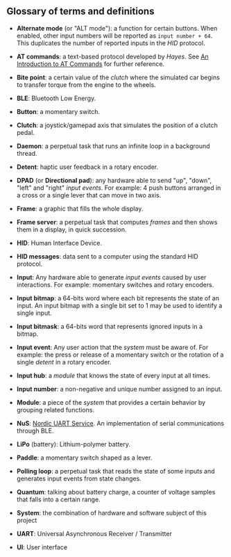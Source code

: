 ## Glossary of terms and definitions

- **Alternate mode** (or "ALT mode"): a function for certain buttons. When enabled, other input numbers will be reported as `input number + 64`. This duplicates the number of reported inputs in the _HID_ protocol.

- **AT commands**: a text-based protocol developed by _Hayes_. See [An Introduction to AT Commands](https://www.twilio.com/docs/iot/supersim/introduction-at-commands) for further reference.

- **Bite point**: a certain value of the _clutch_ where the simulated car begins to transfer torque from the engine to the wheels.

- **BLE**: Bluetooth Low Energy.

- **Button**: a momentary switch.

- **Clutch**: a joystick/gamepad axis that simulates the position of a clutch pedal.

- **Daemon**: a perpetual task that runs an infinite loop in a background thread.

- **Detent**: haptic user feedback in a rotary encoder.

- **DPAD** (or **Directional pad**): any hardware able to send "up", "down", "left" and "right" _input events_. For example: 4 push buttons arranged in a cross or a single lever that can move in two axis.

- **Frame**: a graphic that fills the whole display.

- **Frame server**: a perpetual task that computes _frames_ and then shows them in a display, in quick succession.

- **HID**: Human Interface Device.

- **HID messages**: data sent to a computer using the standard HID protocol.

- **Input**: Any hardware able to generate _input events_ caused by user interactions. For example: momentary switches and rotary encoders.

- **Input bitmap**: a 64-bits word where each bit represents the state of an input. An input bitmap with a single bit set to 1 may be used to identify a single input.

- **Input bitmask**: a 64-bits word that represents ignored inputs in a bitmap.

- **Input event**: Any user action that the _system_ must be aware of. For example: the press or release of a momentary switch or the rotation of a single _detent_ in a rotary encoder.

- **Input hub**: a _module_ that knows the state of every input at all times.

- **Input number**: a non-negative and unique number assigned to an input.

- **Module**: a piece of the _system_ that provides a certain behavior by grouping related functions.

- **NuS**: [Nordic UART Service](https://developer.nordicsemi.com/nRF_Connect_SDK/doc/1.6.1/nrf/include/bluetooth/services/nus.html). An implementation of serial communications through BLE.

- **LiPo** (battery): Lithium-polymer battery.

- **Paddle**: a momentary switch shaped as a lever.

- **Polling loop**: a perpetual task that reads the state of some inputs and generates input events from state changes.

- **Quantum**: talking about battery charge, a counter of voltage samples that falls into a certain range.

- **System**: the combination of hardware and software subject of this project

- **UART**: Universal Asynchronous Receiver / Transmitter

- **UI**: User interface
